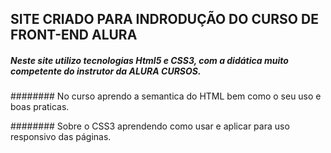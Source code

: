## SITE CRIADO PARA INDRODUÇÃO DO CURSO DE FRONT-END ALURA

##### Neste site utilizo tecnologias Html5 e CSS3, com a didática muito competente do instrutor da ALURA CURSOS.

######## No curso aprendo a semantica do HTML bem como o seu uso e boas praticas.

######## Sobre o CSS3 aprendendo como usar e aplicar para uso responsivo das páginas.



